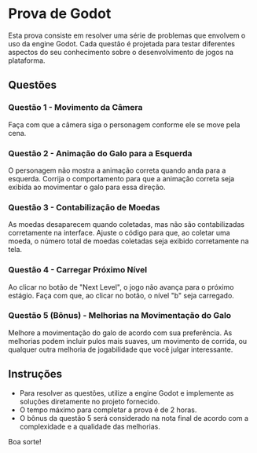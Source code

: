 # Prova de Godot

Esta prova consiste em resolver uma série de problemas que envolvem o uso da engine Godot. Cada questão é projetada para testar diferentes aspectos do seu conhecimento sobre o desenvolvimento de jogos na plataforma.

## Questões

### Questão 1 - Movimento da Câmera
Faça com que a câmera siga o personagem conforme ele se move pela cena.

### Questão 2 - Animação do Galo para a Esquerda
O personagem não mostra a animação correta quando anda para a esquerda. Corrija o comportamento para que a animação correta seja exibida ao movimentar o galo para essa direção.

### Questão 3 - Contabilização de Moedas
As moedas desaparecem quando coletadas, mas não são contabilizadas corretamente na interface. Ajuste o código para que, ao coletar uma moeda, o número total de moedas coletadas seja exibido corretamente na tela.

### Questão 4 - Carregar Próximo Nível
Ao clicar no botão de "Next Level", o jogo não avança para o próximo estágio. Faça com que, ao clicar no botão, o nível "b" seja carregado.

### Questão 5 (Bônus) - Melhorias na Movimentação do Galo
Melhore a movimentação do galo de acordo com sua preferência. As melhorias podem incluir pulos mais suaves, um movimento de corrida, ou qualquer outra melhoria de jogabilidade que você julgar interessante.

## Instruções

- Para resolver as questões, utilize a engine Godot e implemente as soluções diretamente no projeto fornecido.
- O tempo máximo para completar a prova é de 2 horas.
- O bônus da questão 5 será considerado na nota final de acordo com a complexidade e a qualidade das melhorias.

Boa sorte!

